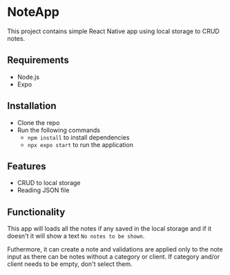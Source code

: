 # NoteApp

This project contains simple React Native app using local storage to CRUD notes.

## Requirements

-   Node.js
-   Expo

## Installation

- Clone the repo 
- Run the following commands
	- `npm install` to install dependencies
	- `npx expo start` to run the application

## Features

- CRUD to local storage
- Reading JSON file 

## Functionality
This app will loads all the notes if any saved in the local storage and if it doesn't it will show a text `No notes to be shown`.

Futhermore, it can create a note and validations are applied only to the note input as there can be notes without a category or client. If category and/or client needs to be empty, don't select them. 

